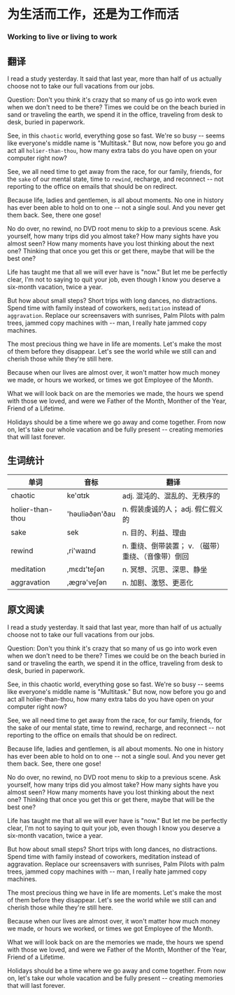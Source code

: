 # 为生活而工作，还是为工作而活
### Working to live or living to work

## 翻译
I read a study yesterday. It said that last year, more than half of us actually choose not to take our full vacations from our jobs.

Question: Don't you think it's crazy that so many of us go into work even when we don't need to be there? Times we could be on the beach buried in sand or traveling the earth, we spend it in the office, traveling from desk to desk, buried in paperwork.

See, in this `chaotic` world, everything gose so fast. We're so busy -- seems like everyone's middle name is "Multitask." But now, now before you go and act all `holier-than-thou`, how many extra tabs do you have open on your computer right now?

See, we all need time to get away from the race, for our family, friends, for the `sake` of our mental state, time to `rewind`, recharge, and reconnect -- not reporting to the office on emails that should be on redirect.

Because life, ladies and gentlemen, is all about moments. No one in history has ever been able to hold on to one -- not a single soul. And you never get them back. See, there one gose!

No do over, no rewind, no DVD root menu to skip to a previous scene. Ask yourself, how many trips did you almost take? How many sights have you almost seen? How many moments have you lost thinking about the next one? Thinking that once you get this or get there, maybe that will be the best one?

Life has taught me that all we will ever have is "now." But let me be perfectly clear, I'm not to saying to quit your job, even though I know you deserve a six-month vacation, twice a year.

But how about small steps? Short trips with long dances, no distractions. Spend time with family instead of coworkers, `meditation` instead of `aggravation`. Replace our screensavers with sunrises, Palm Pilots with palm trees, jammed copy machines with -- man, I really hate jammed copy machines.

The most precious thing we have in life are moments. Let's make the most of them before they disappear. Let's see the world while we still can and cherish those while they're still here.

Because when our lives are almost over, it won't matter how much money we made, or hours we worked, or times we got Employee of the Month.

What we will look back on are the memories we made, the hours we spend with those we loved, and were we Father of the Month, Monther of the Year, Friend of a Lifetime.

Holidays should be a time where we go away and come together. From now on, let's take our whole vacation and be fully present -- creating memories that will last forever.

## 生词统计
| 单词 | 音标 | 翻译 |
|-|-|-|
| chaotic | ke'ɑtɪk | adj. 混沌的、混乱的、无秩序的 |
| holier-than-thou | 'həuliəðən'ðau | n. 假装虔诚的人； adj. 假仁假义的 |
| sake | sek | n. 目的、利益、理由 |
| rewind | ,ri'waɪnd | n. 重绕、倒带装置； v. （磁带）重绕、（音像带）倒回 |
| meditation | ,mɛdɪ'teʃən | n. 冥想、沉思、深思、静坐 |
| aggravation | ,ægrə'veʃən | n. 加剧、激怒、更恶化 |

## 原文阅读
I read a study yesterday. It said that last year, more than half of us actually choose not to take our full vacations from our jobs.

Question: Don't you think it's crazy that so many of us go into work even when we don't need to be there? Times we could be on the beach buried in sand or traveling the earth, we spend it in the office, traveling from desk to desk, buried in paperwork.

See, in this chaotic world, everything gose so fast. We're so busy -- seems like everyone's middle name is "Multitask." But now, now before you go and act all holier-than-thou, how many extra tabs do you have open on your computer right now?

See, we all need time to get away from the race, for our family, friends, for the sake of our mental state, time to rewind, recharge, and reconnect -- not reporting to the office on emails that should be on redirect.

Because life, ladies and gentlemen, is all about moments. No one in history has ever been able to hold on to one -- not a single soul. And you never get them back. See, there one gose!

No do over, no rewind, no DVD root menu to skip to a previous scene. Ask yourself, how many trips did you almost take? How many sights have you almost seen? How many moments have you lost thinking about the next one? Thinking that once you get this or get there, maybe that will be the best one?

Life has taught me that all we will ever have is "now." But let me be perfectly clear, I'm not to saying to quit your job, even though I know you deserve a six-month vacation, twice a year.

But how about small steps? Short trips with long dances, no distractions. Spend time with family instead of coworkers, meditation instead of aggravation. Replace our screensavers with sunrises, Palm Pilots with palm trees, jammed copy machines with -- man, I really hate jammed copy machines.

The most precious thing we have in life are moments. Let's make the most of them before they disappear. Let's see the world while we still can and cherish those while they're still here.

Because when our lives are almost over, it won't matter how much money we made, or hours we worked, or times we got Employee of the Month.

What we will look back on are the memories we made, the hours we spend with those we loved, and were we Father of the Month, Monther of the Year, Friend of a Lifetime.

Holidays should be a time where we go away and come together. From now on, let's take our whole vacation and be fully present -- creating memories that will last forever.

<src-rtyAudio :src="'https://rtyresources2019.github.io/2019-July/Working to live or living to work.mp3'"></src-rtyAudio>
